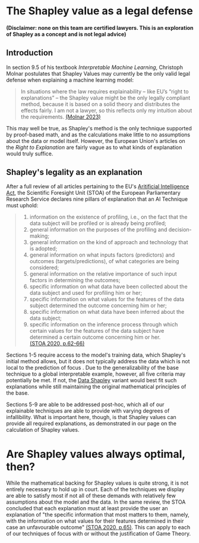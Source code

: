 # The Shapley value as a legal defense
#### (Disclaimer: none on this team are certified lawyers. This is an exploration of Shapley as a concept and is not legal advice)

## Introduction 
In section 9.5 of his textbook *Interpretable Machine Learning*, Christoph Molnar postulates that Shapley Values may currently be the only valid legal defense when explaining a machine learning model:
> In situations where the law requires explainability – like EU’s “right to explanations” – the Shapley value might be the only legally compliant method, because it is based on a solid theory and distributes the effects fairly. I am not a lawyer, so this reflects only my intuition about the requirements. [(Molnar 2023)](https://christophm.github.io/interpretable-ml-book/shapley.html)

This may well be true, as Shapley's method is the only technique supported by proof-based math, <!--  !Reference the math backing page -->
and as the calculations make little to no assumptions about the data or model itself. However, the European Union's articles on the *Right to Explanation* are fairly vague as to what kinds of explanation would truly suffice. 

## Shapley's legality as an explanation
After a full review of all articles pertaining to the EU's [Aritificial Intelligence Act](https://artificialintelligenceact.eu/), the Scientific Foresight Unit (STOA) of the European Parliamentary Research Service declares nine pillars of explanation that an AI Technique must uphold:

> 1. information on the existence of profiling, i.e., on the fact that the data subject will be
profiled or is already being profiled;
> 2. general information on the purposes of the profiling and decision-making;
> 3. general information on the kind of approach and technology that is adopted;
> 4. general information on what inputs factors (predictors) and outcomes
(targets/predictions), of what categories are being considered;
> 5. general information on the relative importance of such input factors in determining the
outcomes;
> 6. specific information on what data have been collected about the data subject and used
for profiling him or her;
> 7. specific information on what values for the features of the data subject determined the
outcome concerning him or her;
> 8. specific information on what data have been inferred about the data subject;
> 9. specific information on the inference process through which certain values for the
features of the data subject have determined a certain outcome concerning him or her. </br>
> [(STOA 2020, p.62-66)](https://www.europarl.europa.eu/RegData/etudes/STUD/2020/641530/EPRS_STU(2020)641530_EN.pdf)

Sections 1-5 require access to the model's training data, which Shapley's initial method allows, but it does not typically address the data which is not local to the prediction of focus . Due to the generalizability of the base technique to a global interpretable example, however, all five criteria may potentially be met. If not, the [Data Shapley](https://arxiv.org/abs/1904.02868) variant would best fit such explanations while still maintaining the original mathematical principles of the base.

Sections 5-9 are able to be addressed post-hoc, which all of our explainable techniques are able to provide with varying degrees of infallibility. What is important here, though, is that Shapley values can provide all required explanations, as demonstrated in our page on the calculation of Shapley values. <!-- ! Reference what Shapley is page-->

# Are Shapley values always optimal, then?

While the mathematical backing for Shapley values is quite strong, it is not entirely necessary to hold up in court. Each of the techniques we display are able to satisfy most if not all of these demands with relatively few assumptions about the model and the data. In the same review, the STOA concluded that each explanation must at least provide the user an explanation of "the specific
information that most matters to them, namely, with the information on what values for their
features determined in their case an unfavourable outcome" [(STOA 2020, p.65)](https://www.europarl.europa.eu/RegData/etudes/STUD/2020/641530/EPRS_STU(2020)641530_EN.pdf). This can apply to each of our techniques of focus with or without the justification of Game Theory. <!-- ! Reference Shapley's Game Theory -->
